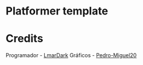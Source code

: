 # Platformer template



# Credits
Programador - [LmarDark](https://github.com/LmarDark)
Gráficos - [Pedro-Miguel20](https://github.com/Pedro-Miguel20)
